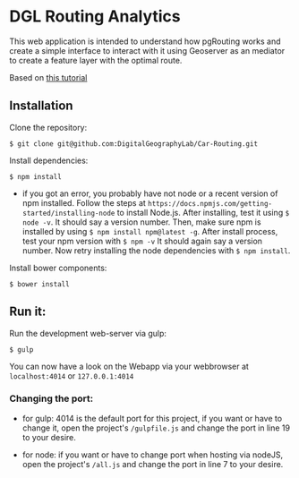 # DGL Routing Analytics

This web application is intended to understand how pgRouting works and create a simple interface to interact with it using Geoserver as an mediator to create a feature layer with the optimal route.

Based on [this tutorial][pgRouting-tutorial]

## Installation

Clone the repository:

    $ git clone git@github.com:DigitalGeographyLab/Car-Routing.git

Install dependencies:

    $ npm install

* if you got an error, you probably have not node or a recent version of npm installed. Follow the steps at ```https://docs.npmjs.com/getting-started/installing-node``` to install Node.js. After installing, test it using ```$ node -v```. It should say a version number. Then, make sure npm is installed by using ```$ npm install npm@latest -g```. After install process, test your npm version with ```$ npm -v``` It should again say a version number. Now retry installing the node dependencies with ```$ npm install```.

Install bower components:

    $ bower install

## Run it:

Run the development web-server via gulp:

    $ gulp

You can now have a look on the Webapp via your webbrowser at
```localhost:4014``` or ```127.0.0.1:4014```

### Changing the port:
* for gulp:
4014 is the default port for this project, if you want or have to change it,
open the project's ```/gulpfile.js``` and change the port in line
19 to your desire.

* for node:
if you want or have to change port when hosting via nodeJS,
open the project's ```/all.js``` and change the port in line
7 to your desire.



[pgRouting-tutorial]: http://workshops.boundlessgeo.com/tutorial-routing/
